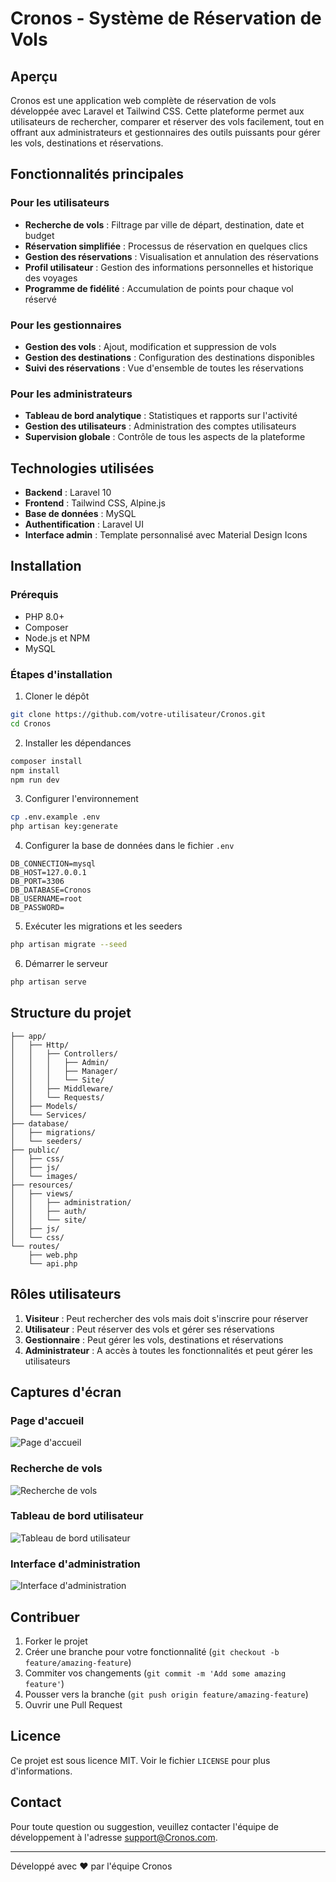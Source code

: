 # Cronos - Système de Réservation de Vols

## Aperçu

Cronos est une application web complète de réservation de vols développée avec Laravel et Tailwind CSS. Cette plateforme permet aux utilisateurs de rechercher, comparer et réserver des vols facilement, tout en offrant aux administrateurs et gestionnaires des outils puissants pour gérer les vols, destinations et réservations.

## Fonctionnalités principales

### Pour les utilisateurs
- **Recherche de vols** : Filtrage par ville de départ, destination, date et budget
- **Réservation simplifiée** : Processus de réservation en quelques clics
- **Gestion des réservations** : Visualisation et annulation des réservations
- **Profil utilisateur** : Gestion des informations personnelles et historique des voyages
- **Programme de fidélité** : Accumulation de points pour chaque vol réservé

### Pour les gestionnaires
- **Gestion des vols** : Ajout, modification et suppression de vols
- **Gestion des destinations** : Configuration des destinations disponibles
- **Suivi des réservations** : Vue d'ensemble de toutes les réservations

### Pour les administrateurs
- **Tableau de bord analytique** : Statistiques et rapports sur l'activité
- **Gestion des utilisateurs** : Administration des comptes utilisateurs
- **Supervision globale** : Contrôle de tous les aspects de la plateforme

## Technologies utilisées

- **Backend** : Laravel 10
- **Frontend** : Tailwind CSS, Alpine.js
- **Base de données** : MySQL
- **Authentification** : Laravel UI
- **Interface admin** : Template personnalisé avec Material Design Icons

## Installation

### Prérequis
- PHP 8.0+
- Composer
- Node.js et NPM
- MySQL

### Étapes d'installation

1. Cloner le dépôt
```bash
git clone https://github.com/votre-utilisateur/Cronos.git
cd Cronos
```

2. Installer les dépendances
```bash
composer install
npm install
npm run dev
```

3. Configurer l'environnement
```bash
cp .env.example .env
php artisan key:generate
```

4. Configurer la base de données dans le fichier `.env`
```
DB_CONNECTION=mysql
DB_HOST=127.0.0.1
DB_PORT=3306
DB_DATABASE=Cronos
DB_USERNAME=root
DB_PASSWORD=
```

5. Exécuter les migrations et les seeders
```bash
php artisan migrate --seed
```

6. Démarrer le serveur
```bash
php artisan serve
```

## Structure du projet

```
├── app/
│   ├── Http/
│   │   ├── Controllers/
│   │   │   ├── Admin/
│   │   │   ├── Manager/
│   │   │   └── Site/
│   │   ├── Middleware/
│   │   └── Requests/
│   ├── Models/
│   └── Services/
├── database/
│   ├── migrations/
│   └── seeders/
├── public/
│   ├── css/
│   ├── js/
│   └── images/
├── resources/
│   ├── views/
│   │   ├── administration/
│   │   ├── auth/
│   │   └── site/
│   ├── js/
│   └── css/
└── routes/
    ├── web.php
    └── api.php
```

## Rôles utilisateurs

1. **Visiteur** : Peut rechercher des vols mais doit s'inscrire pour réserver
2. **Utilisateur** : Peut réserver des vols et gérer ses réservations
3. **Gestionnaire** : Peut gérer les vols, destinations et réservations
4. **Administrateur** : A accès à toutes les fonctionnalités et peut gérer les utilisateurs

## Captures d'écran

### Page d'accueil
![Page d'accueil](public/images/screenshots/home.png)

### Recherche de vols
![Recherche de vols](public/images/screenshots/search.png)

### Tableau de bord utilisateur
![Tableau de bord utilisateur](public/images/screenshots/user-dashboard.png)

### Interface d'administration
![Interface d'administration](public/images/screenshots/admin-dashboard.png)

## Contribuer

1. Forker le projet
2. Créer une branche pour votre fonctionnalité (`git checkout -b feature/amazing-feature`)
3. Commiter vos changements (`git commit -m 'Add some amazing feature'`)
4. Pousser vers la branche (`git push origin feature/amazing-feature`)
5. Ouvrir une Pull Request

## Licence

Ce projet est sous licence MIT. Voir le fichier `LICENSE` pour plus d'informations.

## Contact

Pour toute question ou suggestion, veuillez contacter l'équipe de développement à l'adresse support@Cronos.com.

---

Développé avec ❤️ par l'équipe Cronos